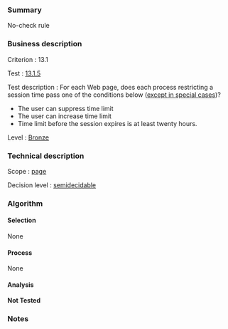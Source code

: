 ### Summary

No-check rule

### Business description

Criterion : 13.1

Test :
[13.1.5](http://www.accessiweb.org/index.php/accessiweb-22-english-version.html#test-13-1-5)

Test description : For each Web page, does each process restricting a
session time pass one of the conditions below ([except in special
cases](http://www.braillenet.org/accessibilite/referentiel-aw21-en/glossaire.php#cpCrit13-1 "Special cases for criterion 13.1"))?

-   The user can suppress time limit
-   The user can increase time limit
-   Time limit before the session expires is at least twenty hours.

Level : [Bronze](/en/category/rules-design/accessiweb-11/level/bronze)

### Technical description

Scope : [page](/en/category/rules-design/accessiweb-11/scope/page)

Decision level :
[semidecidable](/en/category/rules-design/accessiweb-11/decision-level/semidecidable)

### Algorithm

#### Selection

None

#### Process

None

#### Analysis

**Not Tested**

### Notes


